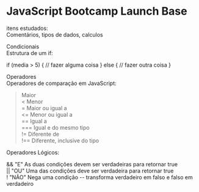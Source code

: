 # JavaScript Bootcamp Launch Base

itens estudados:   
Comentários, tipos de dados, calculos   


Condicionais   
Estrutura de um if:   

if (media > 5) {
    // fazer alguma coisa
} else {
    // fazer outra coisa
}


Operadores   
Operadores de comparação em JavaScript:   

>
>   Maior   
<   Menor   
>=  Maior ou igual a   
<=  Menor ou igual a   
==  Igual a    
=== Igual e do mesmo tipo   
!=  Diferente de    
!== Diferente, inclusive do tipo      
   
Operadores Lógicos:   

&& "E" As duas condições devem ser verdadeiras para retornar true   
|| "OU" Uma das condições deve ser verdadeira para retornar true   
! "NÃO" Nega uma condição -- transforma verdadeiro em falso e falso em verdadeiro   


